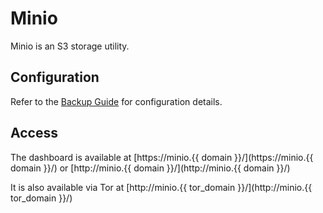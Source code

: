 # Minio

Minio is an S3 storage utility.

## Configuration

Refer to the [Backup Guide](/setup/backups) for configuration details.

## Access

The dashboard is available at [https://minio.{{ domain }}/](https://minio.{{ domain }}/) or [http://minio.{{ domain }}/](http://minio.{{ domain }}/)

It is also available via Tor at [http://minio.{{ tor_domain }}/](http://minio.{{ tor_domain }}/)